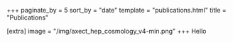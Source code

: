 +++
paginate_by = 5
sort_by = "date"
template = "publications.html"
title = "Publications"

[extra]
image = "/img/axect_hep_cosmology_v4-min.png"
+++
Hello